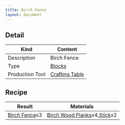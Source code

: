 ```yaml
---
title: Birch Fence
layout: document
---
```

## Detail

|Kind|Content|
|---|---|
|Description|Birch Fence|
|Type|[Blocks](Blocks)|
|Production Tool|[Crafting Table](Crafting_Table)|

## Recipe

|Result|Materials|
|---|---|
|[Birch Fence](Birch_Fence)x3|[Birch Wood Planks](Birch_Wood_Planks)x4,[Stick](Stick)x2|

